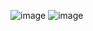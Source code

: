 ![image](https://github.com/user-attachments/assets/f796058c-da05-497e-9626-ff6ce6a8f14c)
![image](https://github.com/user-attachments/assets/f2a6fc81-5848-46e7-a04f-a8e1f360fc4b)
